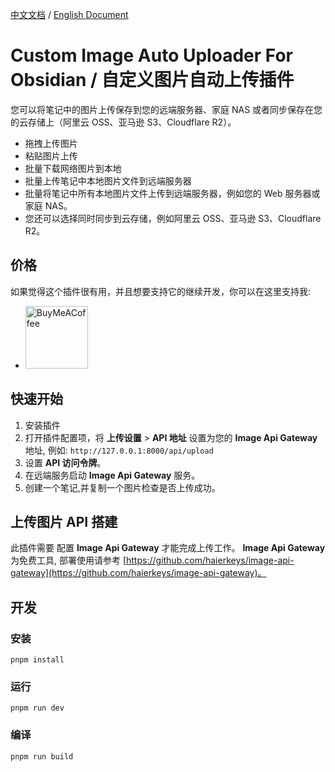 
[中文文档](readme-zh.md) / [English Document](README.md)

# Custom Image Auto Uploader For Obsidian / 自定义图片自动上传插件

您可以将笔记中的图片上传保存到您的远端服务器、家庭 NAS 或者同步保存在您的云存储上（阿里云 OSS、亚马逊 S3、Cloudflare R2）。

- 拖拽上传图片
- 粘贴图片上传
- 批量下载网络图片到本地
- 批量上传笔记中本地图片文件到远端服务器
- 批量将笔记中所有本地图片文件上传到远端服务器，例如您的 Web 服务器或家庭 NAS。
- 您还可以选择同时同步到云存储，例如阿里云 OSS、亚马逊 S3、Cloudflare R2。

## 价格

如果觉得这个插件很有用，并且想要支持它的继续开发，你可以在这里支持我:

- [<img src="https://cdn.ko-fi.com/cdn/kofi3.png?v=3" alt="BuyMeACoffee" width="100">](https://ko-fi.com/haierkeys)

## 快速开始

1. 安装插件
2. 打开插件配置项，将 **上传设置** > **API 地址** 设置为您的 **Image Api Gateway** 地址,
   例如: `http://127.0.0.1:8000/api/upload`
3. 设置 **API 访问令牌**。
4. 在远端服务启动 **Image Api Gateway** 服务。
5. 创建一个笔记,并复制一个图片检查是否上传成功。

## 上传图片 API 搭建

此插件需要 配置 **Image Api Gateway** 才能完成上传工作。
**Image Api Gateway** 为免费工具, 部署使用请参考 [https://github.com/haierkeys/image-api-gateway](https://github.com/haierkeys/image-api-gateway)。





## 开发

### 安装

`pnpm install`

### 运行

`pnpm run dev`

### 编译

`pnpm run build`


